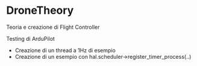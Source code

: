 # DroneTheory

Teoria e creazione di Flight Controller

Testing di ArduPilot
  - Creazione di un thread a 1Hz di esempio
  - Creazione di un esempio con hal.scheduler->register_timer_process(..)
